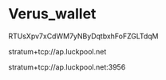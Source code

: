 # Verus_wallet

RTUsXpv7xCdWM7yNByDqtbxhFoFZGLTdqM


stratum+tcp://ap.luckpool.net


stratum+tcp://ap.luckpool.net:3956
